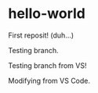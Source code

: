 # hello-world
First reposit! (duh...)

Testing branch.

Testing branch from VS!

Modifying from VS Code.
